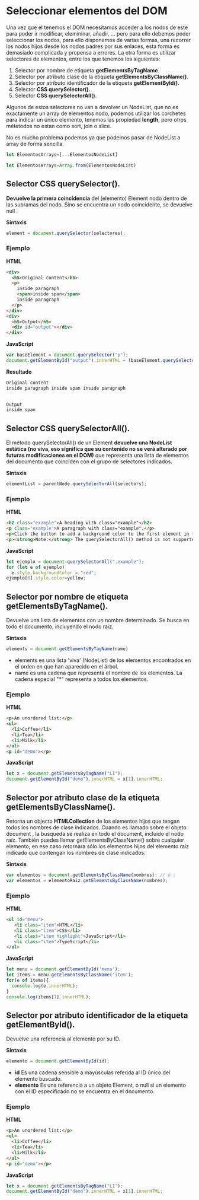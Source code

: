# Seleccionar elementos del DOM
Una vez que el tenemos el DOM necesitamos acceder a los nodos de este para poder ir modificar, elemininar, añadir, ... pero para ello debemos poder seleccionar los nodos, para ello disponemos de varias formas, una recorrer los nodos hijos desde los nodos padres por sus enlaces, esta forma es demasiado complicada y propensa a errores. 
La otra forma es utilizar selectores de elementos, entre los que tenemos los siguientes:
1. Selector por nombre de etiqueta **getElementsByTagName**.
2. Selector por atributo clase de la etiqueta **getElementsByClassName()**.
3. Selector por atributo identificador de la etiqueta **getElementById()**.
4. Selector **CSS querySelector().**
5. Selector **CSS querySelectorAll().**

Algunos de estos selectores no van a devolver un NodeList, que no es exactamente un array de elementos nodo, podemos utilizar los corchetes para indicar un único elemento, tenemos las propiedad **length**, pero otros métetodos no estan como sort, join o slice.

No es mucho problema podemos ya que podemos pasar de NodeList a array de forma sencilla.
```javascript
let ElementosArrays=[...ElementosNodeList]

let ElementosArrays=Array.from(ElementosNodeList)
```
## Selector CSS querySelector().

**Devuelve la primera coincidencia** del (elemento) Element nodo dentro de las subramas del nodo. Sino se encuentra un nodo coincidente, se devuelve null .

**Sintaxis**
```javascript
element = document.querySelector(selectores);
```

### Ejemplo
**HTML**

```html
<div>
  <h5>Original content</h5>
  <p>
    inside paragraph
    <span>inside span</span>
    inside paragraph
  </p>
</div>
<div>
  <h5>Output</h5>
  <div id="output"></div>
</div>
```
**JavaScript**
```javascript
var baseElement = document.querySelector("p");
document.getElementById("output").innerHTML = (baseElement.querySelector("div span").innerHTML);
```
**Resultado**
```html
Original content
inside paragraph inside span inside paragraph

 
Output
inside span
```
## Selector CSS querySelectorAll().

El método querySelectorAll() de un Element **devuelve una NodeList estática (no viva, eso significa que su contenido no se verá alterado por futuras modificaciones en el DOM)** que representa una lista de elementos del documento que coinciden con el grupo de selectores indicados.

**Sintaxis**
```javascript
elementList = parentNode.querySelectorAll(selectors);
```
### Ejemplo
**HTML**

```html
<h2 class="example">A heading with class="example"</h2>
<p class="example">A paragraph with class="example".</p> 
<p>Click the button to add a background color to the first element in the document with class="example" (index 0).</p>
<p><strong>Note:</strong> The querySelectorAll() method is not supported in Internet Explorer 8 and earlier versions.</p>
```
**JavaScript**
```javascript
let ejemplo = document.querySelectorAll(".example");
for (let e of ejemplo)
  e.style.backgroundColor = "red";
ejemplo[0].style.color=yellow;
```
## Selector por nombre de etiqueta getElementsByTagName().
Devuelve una lista de elementos con un nombre determinado. Se busca en todo el documento, incluyendo el nodo raíz.

**Sintaxis**
```javascript
elements = document.getElementsByTagName(name)
```
- elements es una lista 'viva' (NodeList) de los elementos encontrados en el orden en que han aparecido en el árbol.
- name es una cadena que representa el nombre de los elementos. La cadena especial "*" representa a todos los elementos.
### Ejemplo
**HTML**

```html
<p>An unordered list:</p>
<ul>
  <li>Coffee</li>
  <li>Tea</li>
  <li>Milk</li>
</ul>
<p id="demo"></p>
```
**JavaScript**
```javascript
let x = document.getElementsByTagName("LI");
document.getElementById("demo").innerHTML = x[1].innerHTML;
```
## Selector por atributo clase de la etiqueta getElementsByClassName().
Retorna un objecto **HTMLCollection** de los elementos hijos que tengan todos los nombres de clase indicados. Cuando es llamado sobre el objeto document , la busqueda se realiza en todo el document, incluido el nodo raíz. También puedes llamar getElementsByClassName() sobre cualquier elemento; en ese caso retornara sólo los elementos hijos del elemento raíz indicado que contengan los nombres de clase indicados.

**Sintaxis**
```javascript
var elementos = document.getElementsByClassName(nombres); // ó :
var elementos = elementoRaiz.getElementsByClassName(nombres);
```
### Ejemplo
**HTML**

```html
<ul id="menu">
   <li class="item">HTML</li>
   <li class="item">CSS</li>
   <li class="item highlight">JavaScript</li>
   <li class="item">TypeScript</li>
</ul>
```
**JavaScript**
```javascript
let menu = document.getElementById('menu');
let items = menu.getElementsByClassName('item');
for(e of items){
  console.log(e.innerHTML);
}
console.log(items[1].innerHTML);
```
## Selector por atributo identificador de la etiqueta getElementById().
Devuelve una referencia al elemento por su ID.

**Sintaxis**
```javascript
elemento = document.getElementById(id);
```
- **id** Es una cadena sensible a mayúsculas referida al ID único del elemento buscado.
- **elemento** Es una referencia a un objeto Element, o null si un elemento con el ID especificado no se encuentra en el documento.
### Ejemplo
**HTML**

```html
<p>An unordered list:</p>
<ul>
  <li>Coffee</li>
  <li>Tea</li>
  <li>Milk</li>
</ul>
<p id="demo"></p>
```
**JavaScript**
```javascript
let x = document.getElementsByTagName("LI");
document.getElementById("demo").innerHTML = x[1].innerHTML;
```
